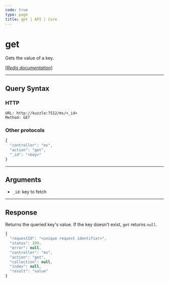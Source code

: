 ```yaml
---
code: true
type: page
title: get | API | Core
---
```


# get



Gets the value of a key.

[[_Redis documentation_]](https://redis.io/commands/get)

---

## Query Syntax

### HTTP

```http
URL: http://kuzzle:7512/ms/<_id>
Method: GET
```

### Other protocols

```js
{
  "controller": "ms",
  "action": "get",
  "_id": "<key>"
}
```

---

## Arguments

- `_id`: key to fetch

---

## Response

Returns the queried key's value. If the key doesn't exist, `get` returns `null`.

```js
{
  "requestId": "<unique request identifier>",
  "status": 200,
  "error": null,
  "controller": "ms",
  "action": "get",
  "collection": null,
  "index": null,
  "result": "value"
}
```
